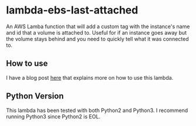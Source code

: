 # lambda-ebs-last-attached
An AWS Lamba function that will add a custom tag with the instance's name and id that a volume is attached to. Useful for if an instance goes away but the volume stays behind and you need to quickly tell what it was connected to.

## How to use

I have a blog post [here](https://www.sethryder.com/tag-ebs-volumes-with-last-attached-instance/) that explains more on how to use this lambda.

## Python Version

This lambda has been tested with both Python2 and Python3. I recommend running Python3 since Python2 is EOL.
